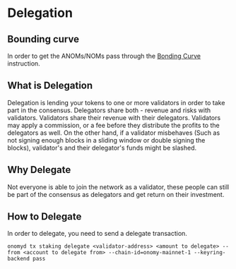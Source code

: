 # Delegation

## Bounding curve

In order to get the ANOMs/NOMs pass through the [Bonding Curve](bonding-curve.md) instruction.

## What is Delegation

Delegation is lending your tokens to one or more validators in order to take part in the consensus. Delegators share
both - revenue and risks with validators. Validators share their revenue with their delegators. Validators may apply a
commission, or a fee before they distribute the profits to the delegators as well. On the other hand, if a validator
misbehaves (Such as not signing enough blocks in a sliding window or double signing the blocks), validator's and their
delegator's funds might be slashed.

## Why Delegate

Not everyone is able to join the network as a validator, these people can still be part of the consensus as delegators
and get return on their investment.

## How to Delegate

In order to delegate, you need to send a delegate transaction.

```
onomyd tx staking delegate <validator-address> <amount to delegate> --from <account to delegate from> --chain-id=onomy-mainnet-1 --keyring-backend pass
```